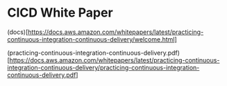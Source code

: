 # CICD White Paper

(docs)[https://docs.aws.amazon.com/whitepapers/latest/practicing-continuous-integration-continuous-delivery/welcome.html]   

(practicing-continuous-integration-continuous-delivery.pdf) [https://docs.aws.amazon.com/whitepapers/latest/practicing-continuous-integration-continuous-delivery/practicing-continuous-integration-continuous-delivery.pdf]